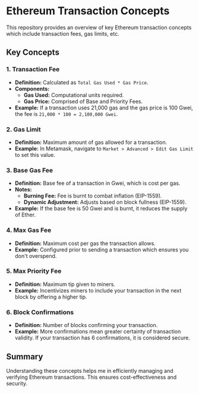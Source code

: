 # Ethereum Transaction Concepts

This repository provides an overview of key Ethereum transaction concepts which include transaction fees, gas limits, etc.

## Key Concepts

### 1. Transaction Fee
- **Definition:** Calculated as `Total Gas Used * Gas Price`.
- **Components:**
  - **Gas Used:** Computational units required.
  - **Gas Price:** Comprised of Base and Priority Fees.
- **Example:** If a transaction uses 21,000 gas and the gas price is 100 Gwei, the fee is `21,000 * 100 = 2,100,000 Gwei`.

### 2. Gas Limit
- **Definition:** Maximum amount of gas allowed for a transaction.
- **Example:** In Metamask, navigate to `Market > Advanced > Edit Gas Limit` to set this value.

### 3. Base Gas Fee
- **Definition:** Base fee of a transaction in Gwei, which is cost per gas.
- **Notes:**
  - **Burning Fee:** Fee is burnt to combat inflation (EIP-1559).
  - **Dynamic Adjustment:** Adjusts based on block fullness (EIP-1559).
- **Example:** If the base fee is 50 Gwei and is burnt, it reduces the supply of Ether.

### 4. Max Gas Fee
- **Definition:** Maximum cost per gas the transaction allows.
- **Example:** Configured prior to sending a transaction which ensures you don't overspend.

### 5. Max Priority Fee
- **Definition:** Maximum tip given to miners.
- **Example:** Incentivizes miners to include your transaction in the next block by offering a higher tip.

### 6. Block Confirmations
- **Definition:** Number of blocks confirming your transaction.
- **Example:** More confirmations mean greater certainty of transaction validity. If your transaction has 6 confirmations, it is considered secure.

## Summary
Understanding these concepts helps me in efficiently managing and verifying Ethereum transactions. This ensures cost-effectiveness and security.
